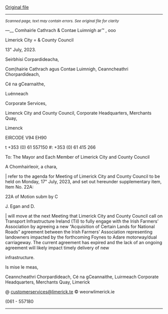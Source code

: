 [Original file](https://www.limerick.ie/sites/default/files/media/documents/2023-07/00-i-Supplementary-Item-Meeting-of-Limerick-City-and-County-Council-17th-July-2023.pdf)

---
*<small>Scanned page, text may contain errors. See original file for clarity</small>*  

—__ Comhairle Cathrach
& Contae Luimnigh
ar™ , ooo

Limerick City
= & County Council

13" July, 2023.

Seirbhisi Corpardideacha,

Com)hairie Cathrach agus Contae Luimnigh,
Ceanncheathri Chorpardideach,

Cé na gCearnaithe,

Luénneach

Corporate Services,

Limenck City and County Council,
Corporate Headquarters,
Merchants Quay,

Limenck

EIRCODE V94 EH90

t +353 (0) 61 557150
#: +353 (0) 61 415 266

To: The Mayor and Each Member of Limerick City and County Council

A Chomhairleoir, a chara,

| refer to the agenda for Meeting of Limerick City and County Council to be held on Monday,
17" July, 2023, and set out hereunder supplementary item, Item No. 22A:

22A of Motion subm by C

J. Egan and D.

| will move at the next Meeting that Limerick City and County Council call on Transport
Infrastructure Ireland (Til) to fully engage with the Irish Farmers’ Association by
agreeing a new “Acquisition of Certain Lands for National Roads” agreement between
the Irish Farmers’ Association representing landowners impacted by the forthcoming
Foynes to Adare motorway/dual carriageway. The current agreement has expired and
the lack of an ongoing agreement will likely impact timely delivery of new

infrastructure.

Is mise le meas,

Ceanncheathri Chorpardideach, Cé na gCeannaithe, Luirmeach
Corporate Headquarters, Merchants Quay, Limerick

@ customerservices@limerick.te
© weorwlimerick.ie

(061 - 557180


---
